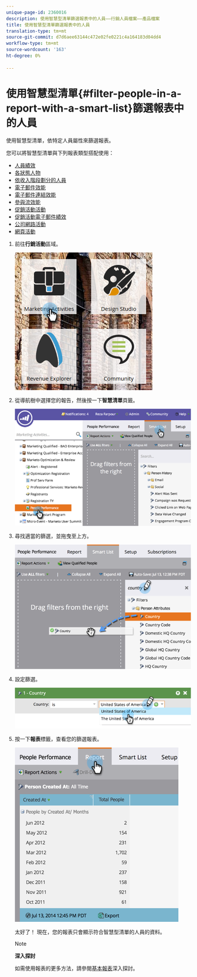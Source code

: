 ```yaml
---
unique-page-id: 2360016
description: 使用智慧型清單篩選報表中的人員——行銷人員檔案——產品檔案
title: 使用智慧型清單篩選報表中的人員
translation-type: tm+mt
source-git-commit: d7d6aee63144c472e02fe0221c4a164183d04dd4
workflow-type: tm+mt
source-wordcount: '163'
ht-degree: 0%

---
```



# 使用智慧型清單{#filter-people-in-a-report-with-a-smart-list}篩選報表中的人員

使用智慧型清單，依特定人員屬性來篩選報表。

您可以將智慧型清單與下列報表類型搭配使用：

* [人員績效](../../../../product-docs/reporting/basic-reporting/report-types/people-performance-report.md)
* [各狀態人物](../../../../product-docs/reporting/basic-reporting/report-types/people-by-status-report.md)
* [依收入階段劃分的人員](http://docs.marketo.com/display/DOCS/People+by+Revenue+Stage+Report)
* [電子郵件效能](../../../../product-docs/email-marketing/email-programs/email-program-data/email-performance-report.md)
* [電子郵件連結效能](../../../../product-docs/email-marketing/email-programs/email-program-data/email-link-performance-report.md)
* [參與流效能](../../../../product-docs/email-marketing/drip-nurturing/reports-and-notifications/engagement-stream-performance-report.md)
* [促銷活動活動](../../../../product-docs/reporting/basic-reporting/report-types/campaign-activity-report.md)
* [促銷活動電子郵件績效](../../../../product-docs/reporting/basic-reporting/report-types/campaign-email-performance-report.md)
* [公司網路活動](../../../../product-docs/reporting/basic-reporting/report-types/company-web-activity-report.md)
* [網頁活動](../../../../product-docs/reporting/basic-reporting/report-types/web-page-activity-report.md)

1. 前往&#x200B;**行銷活動**&#x200B;區域。

   ![](assets/image2017-3-27-11-3a31-3a2.png)

1. 從導航樹中選擇您的報告，然後按一下&#x200B;**智慧清單**&#x200B;頁籤。

   ![](assets/image2017-3-27-14-3a12-3a53.png)

1. 尋找適當的篩選，並拖曳至上方。

   ![](assets/image2017-3-27-14-3a13-3a46.png)

1. 設定篩選。

   ![](assets/image2014-9-16-12-3a35-3a50.png)

1. 按一下&#x200B;**報表**&#x200B;標籤，查看您的篩選報表。

   ![](assets/image2017-3-27-14-3a14-3a16.png)

   太好了！ 現在，您的報表只會顯示符合智慧型清單的人員的資料。

   >[!NOTE]
   >
   >**深入探討**
   >
   >
   >如需使用報表的更多方法，請參閱[基本報表](http://docs.marketo.com/display/docs/basic+reporting)深入探討。

